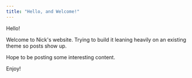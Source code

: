 ```yaml
---
title: "Hello, and Welcome!"
---
```


Hello! 

Welcome to Nick's website. Trying to build it leaning heavily on an existing theme so posts show up.

Hope to be posting some interesting content.

Enjoy!
